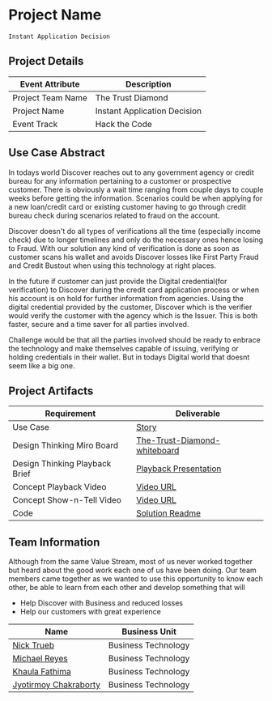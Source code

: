 # Project Name
```
Instant Application Decision
```

## Project Details

| Event Attribute| Description |
| --- | --- |
| Project Team Name | The Trust Diamond |
| Project Name | Instant Application Decision |
| Event Track | Hack the Code |
 
## Use Case Abstract
In todays world Discover reaches out to any government agency or credit bureau for any information pertaining to a customer or prospective customer. There is obviously a wait time ranging from couple days to couple weeks before getting the information. Scenarios could be when applying for a new loan/credit card or existing customer having to go through credit bureau check during scenarios related to fraud on the account. 

Discover doesn't do all types of verifications all the time (especially income check) due to longer timelines and only do the necessary ones hence losing to Fraud. With our solution any kind of verification is done as soon as customer scans his wallet and avoids Discover losses like First Party Fraud and Credit Bustout when using this technology at right places.

In the future if customer can just provide the Digital credential(for verification) to Discover during the credit card application process or when his account is on hold for further information from agencies. Using the digital credential provided by the customer, Discover which is the verifier would  verify the customer with the agency which is the Issuer. This is both faster, secure and a time saver for all parties involved.

Challenge would be that all the parties involved should be ready to enbrace the technology and make themselves capable of issuing, verifying or holding credentials in their wallet. But in todays Digital world that doesnt seem like a big one.

## Project Artifacts

| Requirement | Deliverable |
| --- | --- |
| Use Case | [Story](./hackproject/instant-application-decision.md) |
| Design Thinking Miro Board | [The-Trust-Diamond-whiteboard](https://miro.com/app/board/uXjVPcw_DhQ=/) |
| Design Thinking Playback Brief | [Playback Presentation](./presentations/thetrustdiamond-playback-brief.pptx)|
| Concept Playback Video | [Video URL](https://discoverfinancial-my.sharepoint.com/:v:/g/personal/nicktrueb_discover_com/Ea3upMuUI2dAgLz1HcZ8vlkBGwkGt37SmcK9-hbF-nx9KA?e=f6HTuw)|
| Concept Show-n-Tell Video | [Video URL](https://discoverfinancial-my.sharepoint.com/:v:/g/personal/nicktrueb_discover_com/EVH3sPes0wRJn95Qzr5L-jwBveLa2w_BIvTbCzxNM6pcYQ?e=OsFho1) |
| Code |  [Solution Readme](./hackproject/code) |

## Team Information

Although from the same Value Stream, most of us never worked together but heard about the good work each one of us have been doing. Our team members came together as we wanted to use this opportunity to know each other, be able to learn from each other and develop something that will 
* Help Discover with Business and reduced losses
* Help our customers with great experience
 
| Name | Business Unit |
| --- | --- |
| [Nick Trueb](mailto:nicktrueb@discover.com) | Business Technology |
| [Michael Reyes](mailto:michaelreyes@discover.com) | Business Technology |
| [Khaula Fathima](mailto:khaulafathima@discover.com) | Business Technology |
| [Jyotirmoy Chakraborty](mailto:jyotirmoychakraborty@discover.com) | Business Technology |
